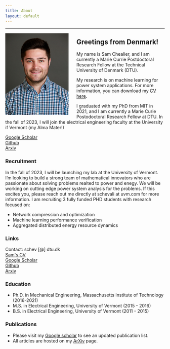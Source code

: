 ```yaml
---
title: About
layout: default
---
```

---

<img src="/photos/headshot_IEEE.jpg" width="200" align="left" style="margin: 0px 25px 0px 0px">

## **Greetings from Denmark!**
My name is Sam Chealier, and I am currently a Marie Currie Postdoctoral Research Fellow at the Technical University of Denmark (DTU). 

My research is on machine learning for power system applications. For more information, you can download my [CV here](https://samchevalier.github.io/docs/Chevalier_CV.pdf).<br/>

I graduated with my PhD from MIT in 2021, and I am currently a Marie Curie Postodoctoral Research Fellow at DTU. In the fall of 2023, I will join the electrical engineering faculty at the University if Vermont (my Alma Mater!) 


[Google Scholar](https://scholar.google.com/citations?user=DIPw37cAAAAJ)<br/>
[Github](https://github.com/samchevalier)<br/>
[Arxiv](http://arxiv.org/a/chevalier_s_1)<br/>


### **Recruitment**
In the fall of 2023, I will be launching my lab at the University of Vermont. I’m looking to build a strong team of mathematical innovators who are passionate about solving problems realted to power and enegy. We will be working on cutting edge power system analysis for the problems. If this excites you, please reach out me directly at schevali at uvm.com for more information. I am recruiting 3 fully funded PHD students with research focused on:

- Network compression and optimization
- Machine learning performance verification 
- Aggregated distributed energy resource dynamics 


### **Links**
Contact: schev [@] dtu.dk <br/>
[Sam's CV](https://samchevalier.github.io/docs/Chevalier_CV.pdf)<br/>
[Google Scholar](https://scholar.google.com/citations?user=DIPw37cAAAAJ)<br/>
[Github](https://github.com/samchevalier)<br/>
[Arxiv](http://arxiv.org/a/chevalier_s_1)<br/>

### **Education**
- Ph.D. in Mechanical Engineering, Massachusetts Institute of Technology (2016-2021)
- M.S. in Electrical Engineering, University of Vermont (2015 - 2016)
- B.S. in Electrical Engineering, University of Vermont (2011 - 2015)

### **Publications**
- Please visit my [Google scholar](https://scholar.google.com/citations?user=DIPw37cAAAAJ) to see an updated publication list. 
- All articles are hosted on my [ArXiv](http://arxiv.org/a/chevalier_s_1) page.


